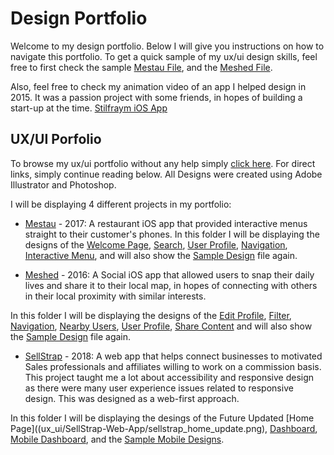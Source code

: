 # Design Portfolio

Welcome to my design portfolio. Below I will give you instructions on how to navigate this portfolio. To get a quick sample of my ux/ui design skills, feel free to first check the sample [Mestau File](sample_mestau_iOS.png), and the [Meshed File](sample_meshed_iOS.png).

Also, feel free to check my animation video of an app I helped design in 2015. It was a passion project with some friends, in hopes of building a start-up at the time. [Stilfraym iOS App](https://youtu.be/SZB_B5XY2Ao)

## UX/UI Porfolio

To browse my ux/ui portfolio without any help simply [click here](ux_ui/). For direct links, simply continue reading below. All Designs were created using Adobe Illustrator and Photoshop.

I will be displaying 4 different projects in my portfolio:

- [Mestau](ux_ui/Mestau-iOS) - 2017: A restaurant iOS app that provided interactive menus straight to their customer's phones. In this folder I will be displaying the designs of the [Welcome Page](ux_ui/Mestau-iOS/mestau_welcome.png), [Search](ux_ui/Mestau-iOS/mestau_search.png), [User Profile](ux_ui/Mestau-iOS/mestau_profile.png), [Navigation](ux_ui/Mestau-iOS/mestau_navbar.png), [Interactive Menu](ux_ui/Mestau-iOS/mestau_menu.png), and will also show the [Sample Design](ux_ui/Mestau-iOS/mestau_all_72ppi.png) file again.

- [Meshed](ux_ui/Meshed-iOS) - 2016: A Social iOS app that allowed users to snap their daily lives and share it to their local map, in hopes of connecting with others in their local proximity with similar interests.

In this folder I will be displaying the designs of the [Edit Profile](ux_ui/Meshed-iOS/meshed_edit_profile.png), [Filter](ux_ui/Meshed-iOS/meshed_filter.png), [Navigation](ux_ui/Meshed-iOS/meshed_nav.png), [Nearby Users](ux_ui/Meshed-iOS/meshed_nearby_users.png), [User Profile](ux_ui/Meshed-iOS/meshed_profile.png), [Share Content](ux_ui/Meshed-iOS/meshed_share.png) and will also show the [Sample Design](ux_ui/Meshed-iOS/sample_meshed_iOS.png) file again.

- [SellStrap](ux_ui/SellStrap-Web-App) - 2018: A web app that helps connect businesses to motivated Sales professionals and affiliates willing to work on a commission basis. This project taught me a lot about accessibility and responsive design as there were many user experience issues related to responsive design. This was designed as a web-first approach.

In this folder I will be displaying the desings of the Future Updated [Home Page]((ux_ui/SellStrap-Web-App/sellstrap_home_update.png), [Dashboard](ux_ui/SellStrap-Web-App/sellstrap_dashboard.png), [Mobile Dashboard](ux_ui/SellStrap-Web-App/sellstrap_mobile_dashboard.png), and the [Sample Mobile Designs](ux_ui/SellStrap-Web-App/sample_sellstrap_mobile.png).
